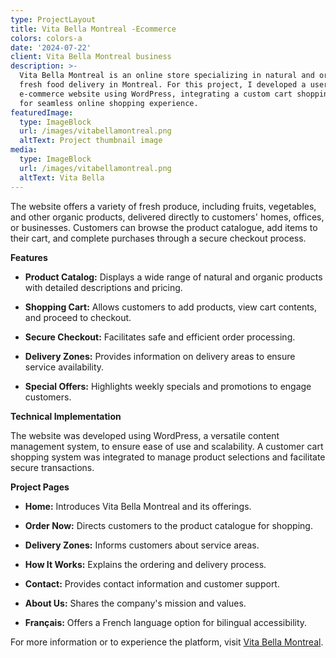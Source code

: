 ```yaml
---
type: ProjectLayout
title: Vita Bella Montreal -Ecommerce
colors: colors-a
date: '2024-07-22'
client: Vita Bella Montreal business
description: >-
  Vita Bella Montreal is an online store specializing in natural and organic
  fresh food delivery in Montreal. For this project, I developed a user-friendly
  e-commerce website using WordPress, integrating a custom cart shopping system
  for seamless online shopping experience.
featuredImage:
  type: ImageBlock
  url: /images/vitabellamontreal.png
  altText: Project thumbnail image
media:
  type: ImageBlock
  url: /images/vitabellamontreal.png
  altText: Vita Bella
---
```

The website offers a variety of fresh produce, including fruits, vegetables, and other organic products, delivered directly to customers' homes, offices, or businesses. Customers can browse the product catalogue, add items to their cart, and complete purchases through a secure checkout process.

**Features**

*   **Product Catalog:** Displays a wide range of natural and organic products with detailed descriptions and pricing.

*   **Shopping Cart:** Allows customers to add products, view cart contents, and proceed to checkout.

*   **Secure Checkout:** Facilitates safe and efficient order processing.

*   **Delivery Zones:** Provides information on delivery areas to ensure service availability.

*   **Special Offers:** Highlights weekly specials and promotions to engage customers.

**Technical Implementation**

The website was developed using WordPress, a versatile content management system, to ensure ease of use and scalability. A customer cart shopping system was integrated to manage product selections and facilitate secure transactions.

**Project Pages**

*   **Home:** Introduces Vita Bella Montreal and its offerings.

*   **Order Now:** Directs customers to the product catalogue for shopping.

*   **Delivery Zones:** Informs customers about service areas.

*   **How It Works:** Explains the ordering and delivery process.

*   **Contact:** Provides contact information and customer support.

*   **About Us:** Shares the company's mission and values.

*   **Français:** Offers a French language option for bilingual accessibility.

For more information or to experience the platform, visit [Vita Bella Montreal](https://vitabellamontreal.ca/).



